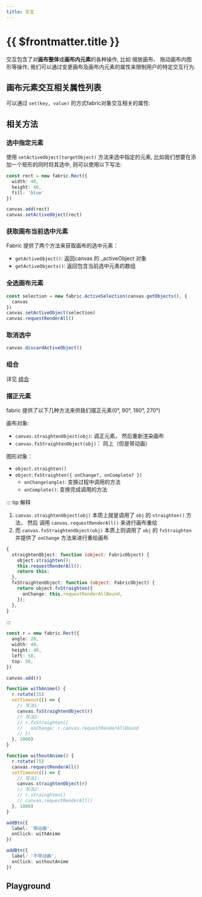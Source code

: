 ```yaml
---
title: 交互
---
```


# {{ $frontmatter.title }}

交互包含了对**画布整体**或**画布内元素**的各种操作, 比如
缩放画布、 拖动画布内图形等操作, 我们可以通过变更画布及画布内元素的属性来限制用户的特定交互行为.

## 画布元素交互相关属性列表

可以通过 `set(key, value)` 的方式fabric对象交互相关的属性:

<!--@include: ../../source/parts/control.md -->

<script setup>
import Interaction from './demos/Interaction.vue';
import Runnable from '../../components/Runnable.vue';

</script>

## 相关方法

### 选中指定元素

使用 `setActiveObject(targetObject)` 方法来选中指定的元素, 比如我们想要在添加一个矩形的同时将其选中, 则可以使用以下写法:

```ts
const rect = new fabric.Rect({
  width: 40,
  height: 40,
  fill: 'blue'
})

canvas.add(rect)
canvas.setActiveObject(rect)
```

### 获取画布当前选中元素

Fabric 提供了两个方法来获取画布的选中元素：

+ `getActiveObject()`: 返回canvas 的 _activeObject 对象
+ `getActiveObjects()`: 返回包含当前选中元素的数组

### 全选画布元素

```ts
const selection = new fabric.ActiveSelection(canvas.getObjects(), {
  canvas
})
canvas.setActiveObject(selection)
canvas.requestRenderAll()

```

### 取消选中

```ts
canvas.discardActiveObject()
```

### 组合

详见 [组合](/tutorial/group/)


### 摆正元素

fabric 提供了以下几种方法来供我们摆正元素(0°, 90°, 180°, 270°)

画布对象:

+ `canvas.straightenObject(obj)`: 调正元素， 然后重新渲染画布
+ `canvas.fxStraightenObject(obj)`： 同上（但是带动画）

图形对象：

+ `object.straighten()`
+ `object.fxStraighten({ onChange?, onComplete? })`
  + `onChange(angle)`: 变换过程中调用的方法
  + `onComplete()`: 变换完成调用的方法

::: tip 解释

1. `canvas.straightenObject(obj)` 本质上就是调用了 `obj` 的 `straighten()` 方法， 然后
调用 `canvas.requestRenderAll()` 来进行画布重绘
2. 而 `canvas.fxStraightenObject(obj)` 本质上则调用了 `obj` 的 `fxStraighten` 并提供了
`onChange` 方法来进行重绘画布

```ts
{
  straightenObject: function (object: FabricObject) {
    object.straighten();
    this.requestRenderAll();
    return this;
  },
  fxStraightenObject: function (object: FabricObject) {
    return object.fxStraighten({
      onChange: this.requestRenderAllBound,
    });
  },
}

```

:::

<Runnable type="view">

```ts
const r = new fabric.Rect({
  angle: 20,
  width: 40,
  height: 40,
  left: 50,
  top: 50,
})

canvas.add(r)

function withAnime() {
  r.rotate(35)
  setTimeout(() => {
    // 写法1:
    canvas.fxStraightenObject(r)
    // 写法2:
    // r.fxStraighten({
    //   onChange: r.canvas.requestRenderAllBound
    // })
  }, 1000)
}

function withoutAnime() {
  r.rotate(75)
  canvas.requestRenderAll()
  setTimeout(() => {
    // 写法1:
    canvas.straightenObject(r)
    // 写法2:
    // r.strainghten()
    // canvas.requestRenderAll()
  }, 1000)
}

addBtn({
  label: '带动画',
  onClick: withAnime
})

addBtn({
  label: '不带动画',
  onClick: withoutAnime
})

```

</Runnable>


## Playground

<Interaction />
 
